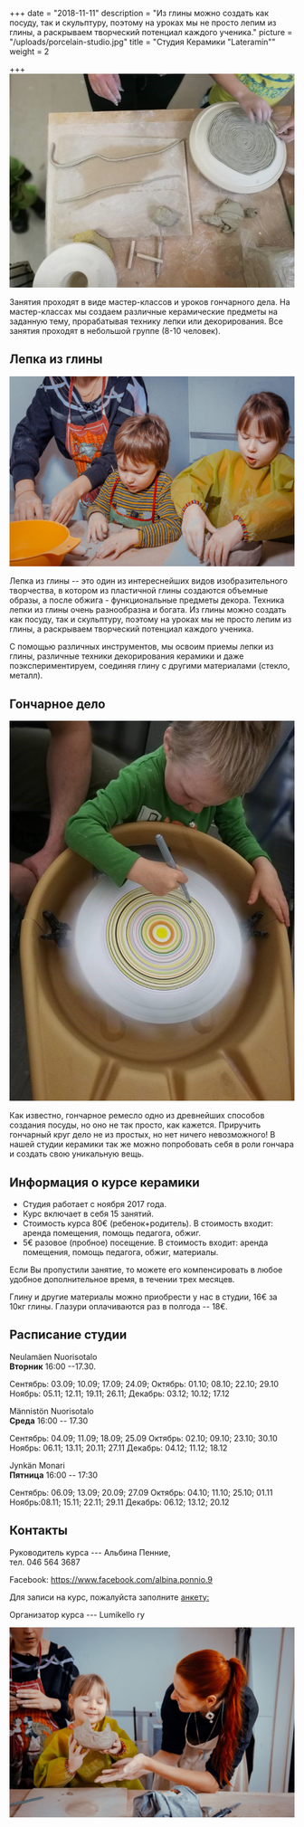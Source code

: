 +++
date = "2018-11-11"
description = "Из глины можно создать как посуду, так и скульптуру, поэтому на уроках мы не просто лепим из глины, а раскрываем творческий потенциал каждого ученика."
picture = "/uploads/porcelain-studio.jpg"
title = "Студия Керамики \"Lateramin\""
weight = 2

+++
​![](/uploads/porcelain-studio-01.jpg)

Занятия проходят в виде мастер-классов и уроков гончарного дела. На мастер-классах мы создаем различные керамические предметы на заданную тему, прорабатывая технику лепки или декорирования. Все занятия проходят в небольшой группе (8-10 человек).

## Лепка из глины

​![](/uploads/porcelain-studio-02.jpg)

Лепка из глины -- это один из интереснейших видов изобразительного творчества, в котором из пластичной глины создаются объемные образы, а после обжига - функциональные предметы декора. Техника лепки из глины очень разнообразна и богата. Из глины можно создать как посуду, так и скульптуру, поэтому на уроках мы не просто лепим из глины, а раскрываем творческий потенциал каждого ученика.

С помощью различных инструментов, мы освоим приемы лепки из глины, различные техники декорирования керамики и даже поэкспериментируем, соединяя глину с другими материалами (стекло, металл).

## Гончарное дело

​![](/uploads/porcelain-studio-03.jpg)

Как известно, гончарное ремесло одно из древнейших способов создания посуды, но оно не так просто, как кажется. Приручить гончарный круг дело не из простых, но нет ничего невозможного! В нашей студии керамики так же можно попробовать себя в роли гончара и создать свою уникальную вещь.

## Информация о курсе керамики

* Студия работает с ноября 2017 года.
* Курс включает в себя 15 занятий.
* Стоимость курса 80€  (ребенок+родитель). В стоимость входит: аренда помещения, помощь педагога, обжиг. 
* 5€ разовое (пробное) посещение. В стоимость входит: аренда помещения, помощь педагога, обжиг, материалы. 

Если Вы пропустили занятие, то можете его компенсировать в любое удобное дополнительное время, в течении трех месяцев.

Глину и другие материалы можно приобрести у нас в студии, 16€ за 10кг глины. Глазури оплачиваются раз в полгода -- 18€.

## Расписание студии

Neulamäen Nuorisotalo  
**​Вторник**  16:00 --17.30. 

Сентябрь: 03.09; 10.09; 17.09; 24.09; Октябрь: 01.10; 08.10; 22.10; 29.10 Ноябрь: 05.11; 12.11; 19.11; 26.11; Декабрь: 03.12; 10.12; 17.12 

Männistön Nuorisotalo  
**Среда** 16:00 -- 17.30

Сентябрь: 04.09; 11.09; 18.09; 25.09 Октябрь: 02.10; 09.10; 23.10; 30.10 Ноябрь: 06.11; 13.11; 20.11; 27.11 Декабрь: 04.12; 11.12; 18.12

Jynkän Monari  
**Пятница** 16:00 -- 17:30

Сентябрь: 06.09; 13.09; 20.09; 27.09 Октябрь: 04.10; 11.10; 25.10; 01.11 Ноябрь:08.11; 15.11; 22.11; 29.11 Декабрь: 06.12; 13.12; 20.12

## Контакты

Руководитель курса --- Альбина Пенние,  
тел. 046 564 3687

Facebook: https://www.facebook.com/albina.ponnio.9

Для записи на курс, пожалуйста заполните [анкету:](https://forms.gle/xuvpVBuwR9thT1KXA)

Организатор курса --- Lumikello ry

​![](/uploads/porcelain-studio-04.jpg)